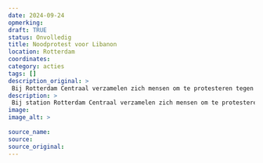 ```yaml
---
date: 2024-09-24
opmerking: 
draft: TRUE
status: Onvolledig
title: Noodprotest voor Libanon
location: Rotterdam
coordinates: 
category: acties
tags: []
description_original: > 
 Bij Rotterdam Centraal verzamelen zich mensen om te protesteren tegen de Israëlische aanvallen op Libanon. 
description: > 
 Bij station Rotterdam Centraal verzamelen zich mensen om te protesteren tegen de zionistische aanvallen op Libanon. 
image: 
image_alt: > 
 
source_name: 
source: 
source_original: 
---
```

